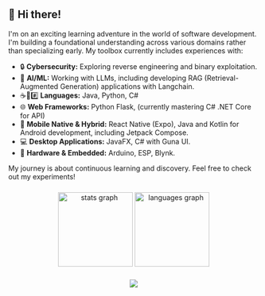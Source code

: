 ## 👋 Hi there! 

I'm on an exciting learning adventure in the world of software development. I'm building a foundational understanding across various domains rather than specializing early. My toolbox currently includes experiences with:
* 🔒 **Cybersecurity:** Exploring reverse engineering and binary exploitation.
* 🧠 **AI/ML:** Working with LLMs, including developing RAG (Retrieval-Augmented Generation) applications with Langchain.
* ☕🐍#️⃣ **Languages:** Java, Python, C#
* 🌐 **Web Frameworks:** Python Flask, (currently mastering C# .NET Core for API)
* 📱 **Mobile Native & Hybrid:** React Native (Expo), Java and Kotlin for Android development, including Jetpack Compose.
* 💻 **Desktop Applications:** JavaFX, C# with Guna UI.
* 🔌 **Hardware & Embedded:** Arduino, ESP, Blynk.

My journey is about continuous learning and discovery. Feel free to check out my experiments!

###

<div align="center">
  <img src="https://github-readme-stats.vercel.app/api?username=fzkn4&hide_title=false&hide_rank=false&show_icons=true&include_all_commits=true&count_private=true&disable_animations=false&theme=dracula&locale=en&hide_border=false&order=1" height="150" alt="stats graph"  />
  <img src="https://github-readme-stats.vercel.app/api/top-langs?username=fzkn4&locale=en&hide_title=false&layout=compact&card_width=320&langs_count=5&theme=dracula&hide_border=false&order=2" height="150" alt="languages graph"  />
</div>

###

<div align="center">
  <img src="https://visitor-badge.laobi.icu/badge?page_id=fzkn4.fzkn4&"  />
</div>

###
